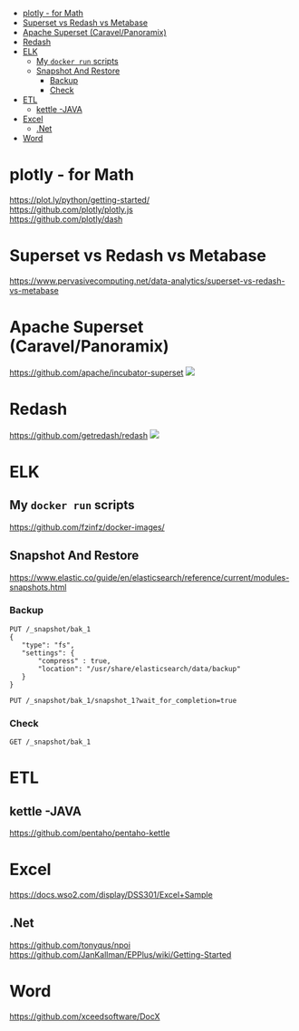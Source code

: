 <!-- TOC -->

- [plotly - for Math](#plotly---for-math)
- [Superset vs Redash vs Metabase](#superset-vs-redash-vs-metabase)
- [Apache Superset (Caravel/Panoramix)](#apache-superset-caravelpanoramix)
- [Redash](#redash)
- [ELK](#elk)
    - [My `docker run` scripts](#my-docker-run-scripts)
    - [Snapshot And Restore](#snapshot-and-restore)
        - [Backup](#backup)
        - [Check](#check)
- [ETL](#etl)
    - [kettle -JAVA](#kettle--java)
- [Excel](#excel)
    - [.Net](#net)
- [Word](#word)

<!-- /TOC -->
# plotly - for Math
https://plot.ly/python/getting-started/  
https://github.com/plotly/plotly.js  
https://github.com/plotly/dash

# Superset vs Redash vs Metabase
https://www.pervasivecomputing.net/data-analytics/superset-vs-redash-vs-metabase

# Apache Superset (Caravel/Panoramix)
https://github.com/apache/incubator-superset
![](https://cloud.githubusercontent.com/assets/130878/20371438/a703a2a0-ac19-11e6-80c4-00a47c2eb644.gif)

# Redash 
https://github.com/getredash/redash
![](https://cloud.githubusercontent.com/assets/71468/17391289/8e83878e-5a1d-11e6-8938-af9054a33b19.gif)

# ELK
## My `docker run` scripts
https://github.com/fzinfz/docker-images/

## Snapshot And Restore
https://www.elastic.co/guide/en/elasticsearch/reference/current/modules-snapshots.html

### Backup
```
PUT /_snapshot/bak_1
{
   "type": "fs",
   "settings": {
       "compress" : true,
       "location": "/usr/share/elasticsearch/data/backup"
   }
}

PUT /_snapshot/bak_1/snapshot_1?wait_for_completion=true
```

### Check
```
GET /_snapshot/bak_1
```

# ETL
## kettle -JAVA
https://github.com/pentaho/pentaho-kettle

# Excel
https://docs.wso2.com/display/DSS301/Excel+Sample

## .Net
https://github.com/tonyqus/npoi  
https://github.com/JanKallman/EPPlus/wiki/Getting-Started

# Word
https://github.com/xceedsoftware/DocX